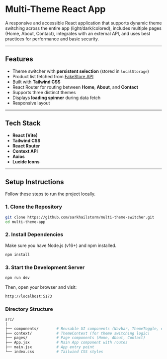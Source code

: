 # Multi-Theme React App

A responsive and accessible React application that supports dynamic theme switching across the entire app (light/dark/colored), includes multiple pages (Home, About, Contact), integrates with an external API, and uses best practices for performance and basic security.

---

## Features

- Theme switcher with **persistent selection** (stored in `localStorage`)
- Product list fetched from [FakeStore API](https://fakestoreapi.com/)
- Built with **Tailwind CSS**
- React Router for routing between **Home**, **About**, and **Contact**
- Supports three distinct themes
- Displays **loading spinner** during data fetch
- Responsive layout

---

## Tech Stack

- **React (Vite)**
- **Tailwind CSS**
- **React Router**
- **Context API**
- **Axios**
- **Lucide Icons**

---

## Setup Instructions

Follow these steps to run the project locally.

### 1. Clone the Repository

```bash
git clone https://github.com/sarkhailstorm/multi-theme-switcher.git
cd multi-theme-app
```
### 2. Install Dependencies
Make sure you have Node.js (v16+) and npm installed.
```bash
npm install
```
### 3. Start the Development Server
```bash
npm run dev
```
Then, open your browser and visit:
```bash
http://localhost:5173
```

### Directory Structure
```bash
src/
│
├── components/        # Reusable UI components (Navbar, ThemeToggle, etc.)
├── context/           # ThemeContext (for theme switching logic)
├── pages/             # Page components (Home, About, Contact)
├── App.jsx            # Main App component with routes
├── main.jsx           # App entry point
└── index.css          # Tailwind CSS styles


